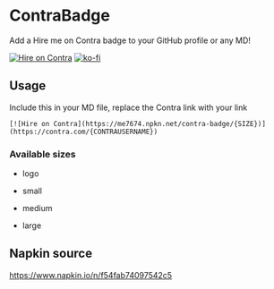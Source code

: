 # ContraBadge

Add a Hire me on Contra badge to your GitHub profile or any MD!

[![Hire on Contra](https://me7674.npkn.net/contra-badge/)](https://contra.com/jordan_lowell)
[![ko-fi](https://ko-fi.com/img/githubbutton_sm.svg)](https://ko-fi.com/I2I6EMIHA)

## Usage

Include this in your MD file, replace the Contra link with your link

```
[![Hire on Contra](https://me7674.npkn.net/contra-badge/{SIZE})](https://contra.com/{CONTRAUSERNAME})
```

### Available sizes

-   logo

-   small

-   medium

-   large

## Napkin source

https://www.napkin.io/n/f54fab74097542c5
